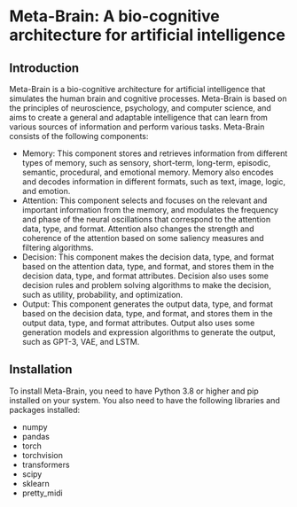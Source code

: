 # Meta-Brain: A bio-cognitive architecture for artificial intelligence

## Introduction

Meta-Brain is a bio-cognitive architecture for artificial intelligence that simulates the human brain and cognitive processes. Meta-Brain is based on the principles of neuroscience, psychology, and computer science, and aims to create a general and adaptable intelligence that can learn from various sources of information and perform various tasks. Meta-Brain consists of the following components:

- Memory: This component stores and retrieves information from different types of memory, such as sensory, short-term, long-term, episodic, semantic, procedural, and emotional memory. Memory also encodes and decodes information in different formats, such as text, image, logic, and emotion.
- Attention: This component selects and focuses on the relevant and important information from the memory, and modulates the frequency and phase of the neural oscillations that correspond to the attention data, type, and format. Attention also changes the strength and coherence of the attention based on some saliency measures and filtering algorithms.
- Decision: This component makes the decision data, type, and format based on the attention data, type, and format, and stores them in the decision data, type, and format attributes. Decision also uses some decision rules and problem solving algorithms to make the decision, such as utility, probability, and optimization.
- Output: This component generates the output data, type, and format based on the decision data, type, and format, and stores them in the output data, type, and format attributes. Output also uses some generation models and expression algorithms to generate the output, such as GPT-3, VAE, and LSTM.

## Installation

To install Meta-Brain, you need to have Python 3.8 or higher and pip installed on your system. You also need to have the following libraries and packages installed:

- numpy
- pandas
- torch
- torchvision
- transformers
- scipy
- sklearn
- pretty_midi
